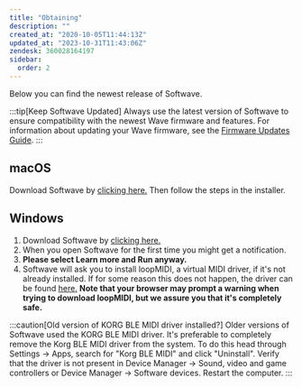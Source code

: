```yaml
---
title: "Obtaining"
description: ""
created_at: "2020-10-05T11:44:13Z"
updated_at: "2023-10-31T11:43:06Z"
zendesk: 360028164197
sidebar:
  order: 2
---
```


Below you can find the newest release of Softwave.

:::tip[Keep Softwave Updated]
Always use the latest version of Softwave to ensure compatibility with the newest Wave firmware and features. For information about updating your Wave firmware, see the [Firmware Updates Guide](/wave-for-music/softwave-basics/firmware-updates/).
:::

## macOS

Download Softwave by [clicking here.](https://github.com/genkiinstruments/releases/releases/download/softwave/Softwave_mac.zip) Then follow the steps in the installer.

## Windows

1. Download Softwave by [clicking here.](https://github.com/genkiinstruments/releases/releases/download/softwave/Softwave_win.exe)
2. When you open Softwave for the first time you might get a notification.
3. **Please select Learn more and Run anyway.**
4. Softwave will ask you to install loopMIDI, a virtual MIDI driver, if it's not already installed. If for some reason this does not happen, the driver can be found [here.](https://www.tobias-erichsen.de/software/loopmidi.html)
   **Note that your browser may prompt a warning when trying to download loopMIDI, but we assure you that it's completely safe.**

:::caution[Old version of KORG BLE MIDI driver installed?]
Older versions of Softwave used the KORG BLE MIDI driver. It's preferable to completely remove the Korg BLE MIDI driver from the system. To do this head through Settings → Apps, search for "Korg BLE MIDI" and click "Uninstall". Verify that the driver is not present in Device Manager → Sound, video and game controllers or Device Manager → Software devices. Restart the computer.
:::
